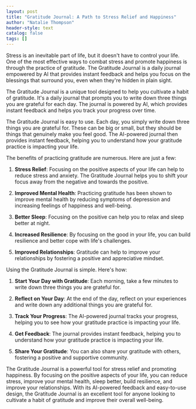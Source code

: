 ```yaml
---
layout: post
title: "Gratitude Journal: A Path to Stress Relief and Happiness"
author: "Natalie Thompson"
header-style: text
catalog: false
tags: []
---
```


Stress is an inevitable part of life, but it doesn't have to control your life. One of the most effective ways to combat stress and promote happiness is through the practice of gratitude. The Gratitude Journal is a daily journal empowered by AI that provides instant feedback and helps you focus on the blessings that surround you, even when they're hidden in plain sight.

The Gratitude Journal is a unique tool designed to help you cultivate a habit of gratitude. It's a daily journal that prompts you to write down three things you are grateful for each day. The journal is powered by AI, which provides instant feedback and helps you track your progress over time.

The Gratitude Journal is easy to use. Each day, you simply write down three things you are grateful for. These can be big or small, but they should be things that genuinely make you feel good. The AI-powered journal then provides instant feedback, helping you to understand how your gratitude practice is impacting your life.

The benefits of practicing gratitude are numerous. Here are just a few:

1. **Stress Relief**: Focusing on the positive aspects of your life can help to reduce stress and anxiety. The Gratitude Journal helps you to shift your focus away from the negative and towards the positive.

2. **Improved Mental Health**: Practicing gratitude has been shown to improve mental health by reducing symptoms of depression and increasing feelings of happiness and well-being.

3. **Better Sleep**: Focusing on the positive can help you to relax and sleep better at night.

4. **Increased Resilience**: By focusing on the good in your life, you can build resilience and better cope with life's challenges.

5. **Improved Relationships**: Gratitude can help to improve your relationships by fostering a positive and appreciative mindset.

Using the Gratitude Journal is simple. Here's how:

1. **Start Your Day with Gratitude**: Each morning, take a few minutes to write down three things you are grateful for.

2. **Reflect on Your Day**: At the end of the day, reflect on your experiences and write down any additional things you are grateful for.

3. **Track Your Progress**: The AI-powered journal tracks your progress, helping you to see how your gratitude practice is impacting your life.

4. **Get Feedback**: The journal provides instant feedback, helping you to understand how your gratitude practice is impacting your life.

5. **Share Your Gratitude**: You can also share your gratitude with others, fostering a positive and supportive community.

The Gratitude Journal is a powerful tool for stress relief and promoting happiness. By focusing on the positive aspects of your life, you can reduce stress, improve your mental health, sleep better, build resilience, and improve your relationships. With its AI-powered feedback and easy-to-use design, the Gratitude Journal is an excellent tool for anyone looking to cultivate a habit of gratitude and improve their overall well-being.